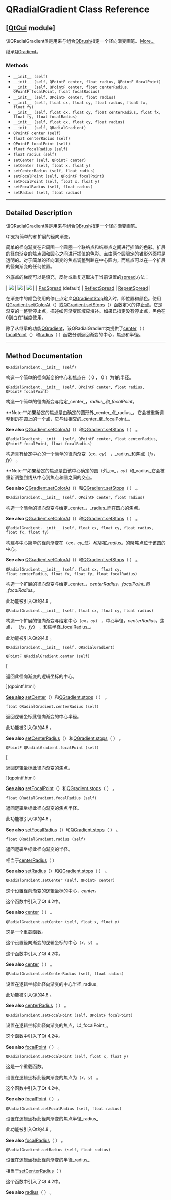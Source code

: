 # QRadialGradient Class Reference

## [[QtGui](index.htm) module]

该QRadialGradient类是用来与组合[QBrush](qbrush.html)指定一个径向渐变画笔。[More...](#details)

继承[QGradient](qgradient.html)。

### Methods

*   `__init__ (self)`
*   `__init__ (self, QPointF center, float radius, QPointF focalPoint)`
*   `__init__ (self, QPointF center, float centerRadius, QPointF focalPoint, float focalRadius)`
*   `__init__ (self, QPointF center, float radius)`
*   `__init__ (self, float cx, float cy, float radius, float fx, float fy)`
*   `__init__ (self, float cx, float cy, float centerRadius, float fx, float fy, float focalRadius)`
*   `__init__ (self, float cx, float cy, float radius)`
*   `__init__ (self, QRadialGradient)`
*   `QPointF center (self)`
*   `float centerRadius (self)`
*   `QPointF focalPoint (self)`
*   `float focalRadius (self)`
*   `float radius (self)`
*   `setCenter (self, QPointF center)`
*   `setCenter (self, float x, float y)`
*   `setCenterRadius (self, float radius)`
*   `setFocalPoint (self, QPointF focalPoint)`
*   `setFocalPoint (self, float x, float y)`
*   `setFocalRadius (self, float radius)`
*   `setRadius (self, float radius)`

* * *

## Detailed Description

该QRadialGradient类是用来与组合[QBrush](qbrush.html)指定一个径向渐变画笔。

Qt支持简单的和扩展的径向渐变。

简单的径向渐变在它周围一个圆圈一个联络点和结束点之间进行插值的色彩。扩展的径向渐变的焦点圆和圆心之间进行插值的色彩。点由两个圆限定的锥形外面将是透明的。对于简单的径向渐变的焦点调整到趴在中心圆内，而焦点可以在一个扩展的径向渐变的任何位置。

外底点的梯度可以是填充，反射或重复这取决于当前设置的[spread](qgradient.html#Spread-enum)方法：

| ![](../img/qradialgradient-pad.png) | ![](../img/qradialgradient-reflect.png) | ![](../img/qradialgradient-repeat.png) |
| [PadSpread](qgradient.html#Spread-enum) (default) | [ReflectSpread](qgradient.html#Spread-enum) | [RepeatSpread](qgradient.html#Spread-enum) |

在渐变中的颜色使用的停止点定义[QGradientStop](qgradient.html#QGradientStop-typedef)输入时，即位置和颜色。使用[QGradient.setColorAt](qgradient.html#setColorAt)（）或[QGradient.setStops](qgradient.html#setStops)（）函数定义的停止点。它是渐变的一整套停止点，描述如何渐变区域应填补。如果已指定没有停止点，黑色在0到白在1梯度使用。

除了从继承的功能[QGradient](qgradient.html)，该QRadialGradient类提供了[center](qradialgradient.html#center)（ ）[focalPoint](qradialgradient.html#focalPoint)（）和[radius](qradialgradient.html#radius)（ ）函数分别返回渐变的中心，焦点和半径。

* * *

## Method Documentation

```
QRadialGradient.__init__ (self)
```

构造一个简单的径向渐变的中心和焦点在（ 0 ， 0 ）为1的半径。

```
QRadialGradient.__init__ (self, QPointF center, float radius, QPointF focalPoint)
```

构造一个简单的径向渐变与给定_center_，_radius_和_focalPoint_。

**Note:**如果给定的焦点是由确定的圆形外_center_点_radius_，它会被重新调整到趴在圆上的一个点，它与线相交的_center_至_focalPoint_。

**See also** [QGradient.setColorAt](qgradient.html#setColorAt)（）和[QGradient.setStops](qgradient.html#setStops)（ ） 。

```
QRadialGradient.__init__ (self, QPointF center, float centerRadius, QPointF focalPoint, float focalRadius)
```

构造具有给定中心的一个简单的径向渐变（_cx_，_cy_） ，_radius_和焦点（_fx_，_fy_） 。

**Note:**如果给定的焦点是由该中心确定的圆（外_cx_，_cy_）和_radius_它会被重新调整到线从中心到焦点和圆之间的交点。

**See also** [QGradient.setColorAt](qgradient.html#setColorAt)（）和[QGradient.setStops](qgradient.html#setStops)（ ） 。

```
QRadialGradient.__init__ (self, QPointF center, float radius)
```

构造一个简单的径向渐变与给定_center_，_radius_而在圆心的焦点。

**See also** [QGradient.setColorAt](qgradient.html#setColorAt)（）和[QGradient.setStops](qgradient.html#setStops)（ ） 。

```
QRadialGradient.__init__ (self, float cx, float cy, float radius, float fx, float fy)
```

构建与中心简单的径向渐变在（_cx_，_cy_性）和指定_radius_。的聚焦点位于该圆的中心。

**See also** [QGradient.setColorAt](qgradient.html#setColorAt)（）和[QGradient.setStops](qgradient.html#setStops)（ ） 。

```
QRadialGradient.__init__ (self, float cx, float cy, float centerRadius, float fx, float fy, float focalRadius)
```

构造一个扩展的径向渐变与给定_center_，_centerRadius_，_focalPoint_和_focalRadius_。

此功能被引入Qt的4.8 。

```
QRadialGradient.__init__ (self, float cx, float cy, float radius)
```

构造一个扩展的径向渐变与给定中心（_cx_，_cy_） ，中心半径，_centerRadius_，焦点， （_fx_，_fy_） ，和焦半径_focalRadius_。

此功能被引入Qt的4.8 。

```
QRadialGradient.__init__ (self, QRadialGradient)
```

```
QPointF QRadialGradient.center (self)
```

[

返回此径向渐变的逻辑坐标的中心。

](qpointf.html)

[**See also**](qpointf.html) [setCenter](qradialgradient.html#setCenter)（）和[QGradient.stops](qgradient.html#stops)（ ） 。

```
float QRadialGradient.centerRadius (self)
```

返回逻辑坐标此径向渐变的中心半径。

此功能被引入Qt的4.8 。

**See also** [setCenterRadius](qradialgradient.html#setCenterRadius)（）和[QGradient.stops](qgradient.html#stops)（ ） 。

```
QPointF QRadialGradient.focalPoint (self)
```

[

返回逻辑坐标此径向渐变的焦点。

](qpointf.html)

[**See also**](qpointf.html) [setFocalPoint](qradialgradient.html#setFocalPoint)（）和[QGradient.stops](qgradient.html#stops)（ ） 。

```
float QRadialGradient.focalRadius (self)
```

返回逻辑坐标此径向渐变的焦点半径。

此功能被引入Qt的4.8 。

**See also** [setFocalRadius](qradialgradient.html#setFocalRadius)（）和[QGradient.stops](qgradient.html#stops)（ ） 。

```
float QRadialGradient.radius (self)
```

返回逻辑坐标此径向渐变的半径。

相当于[centerRadius](qradialgradient.html#centerRadius)（ ）

**See also** [setRadius](qradialgradient.html#setRadius)（）和[QGradient.stops](qgradient.html#stops)（ ） 。

```
QRadialGradient.setCenter (self, QPointF center)
```

这个设置径向渐变的逻辑坐标的中心，_center_。

这个函数中引入了Qt 4.2中。

**See also** [center](qradialgradient.html#center)（ ） 。

```
QRadialGradient.setCenter (self, float x, float y)
```

这是一个重载函数。

这个设置径向渐变的逻辑坐标的中心（_x_，_y_） 。

这个函数中引入了Qt 4.2中。

**See also** [center](qradialgradient.html#center)（ ） 。

```
QRadialGradient.setCenterRadius (self, float radius)
```

设置在逻辑坐标此径向渐变的中心半径_radius_

此功能被引入Qt的4.8 。

**See also** [centerRadius](qradialgradient.html#centerRadius)（ ） 。

```
QRadialGradient.setFocalPoint (self, QPointF focalPoint)
```

设置在逻辑坐标此径向渐变的焦点，以_focalPoint_。

这个函数中引入了Qt 4.2中。

**See also** [focalPoint](qradialgradient.html#focalPoint)（ ） 。

```
QRadialGradient.setFocalPoint (self, float x, float y)
```

这是一个重载函数。

设置在逻辑坐标此径向渐变的焦点为（_x_，_y_） 。

这个函数中引入了Qt 4.2中。

**See also** [focalPoint](qradialgradient.html#focalPoint)（ ） 。

```
QRadialGradient.setFocalRadius (self, float radius)
```

设置在逻辑坐标此径向渐变的焦点半径_radius_

此功能被引入Qt的4.8 。

**See also** [focalRadius](qradialgradient.html#focalRadius)（ ） 。

```
QRadialGradient.setRadius (self, float radius)
```

设置在逻辑坐标此径向渐变的半径_radius_

相当于[setCenterRadius](qradialgradient.html#setCenterRadius)（ ）

这个函数中引入了Qt 4.2中。

**See also** [radius](qradialgradient.html#radius)（ ） 。